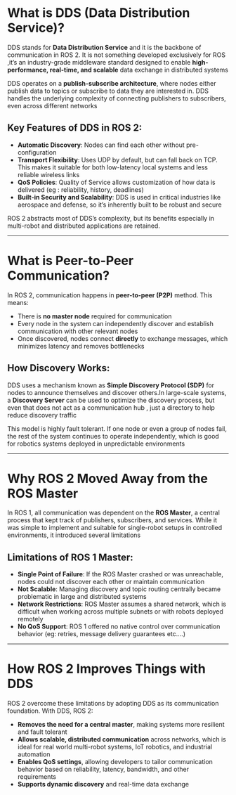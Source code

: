 #  What is DDS (Data Distribution Service)?

DDS stands for **Data Distribution Service** and it is the backbone of communication in ROS 2. It is not something developed exclusively for ROS ,it’s an industry-grade middleware standard designed to enable **high-performance, real-time, and scalable** data exchange in distributed systems

DDS operates on a **publish-subscribe architecture**, where nodes either publish data to topics or subscribe to data they are interested in. DDS handles the underlying complexity of connecting publishers to subscribers, even across different networks

##  Key Features of DDS in ROS 2:
- **Automatic Discovery**: Nodes can find each other without pre-configuration
- **Transport Flexibility**: Uses UDP by default, but can fall back on TCP. This makes it suitable for both low-latency local systems and less reliable wireless links
- **QoS Policies**: Quality of Service allows customization of how data is delivered (eg : reliability, history, deadlines)
- **Built-in Security and Scalability**: DDS is used in critical industries like aerospace and defense, so it’s inherently built to be robust and secure

ROS 2 abstracts most of DDS’s complexity, but its benefits  especially in multi-robot and distributed applications  are retained.

---

# What is Peer-to-Peer Communication?

In ROS 2, communication happens in  **peer-to-peer (P2P)** method. This means:
- There is **no  master node** required for communication
- Every node in the system can independently discover and establish communication with other relevant nodes
- Once discovered, nodes connect **directly** to exchange messages, which minimizes latency and removes bottlenecks

## How Discovery Works:
DDS uses a mechanism known as **Simple Discovery Protocol (SDP)** for nodes to announce themselves and discover others.In large-scale systems, a **Discovery Server** can be used to optimize the discovery process, but even that does not act as a communication hub , just a directory to help reduce discovery traffic

This model is highly fault tolerant. If one node or even a group of nodes fail, the rest of the system continues to operate independently, which is good for robotics systems deployed in unpredictable environments

---

# Why ROS 2 Moved Away from the ROS Master

In ROS 1, all communication was dependent on the **ROS Master**, a central process that kept track of publishers, subscribers, and services. While it was simple to implement and suitable for single-robot setups in controlled environments, it introduced several limitations

## Limitations of ROS 1 Master:
- **Single Point of Failure**: If the ROS Master crashed or was unreachable, nodes could not discover each other or maintain communication
- **Not Scalable**: Managing discovery and topic routing centrally became problematic in large  and distributed systems
- **Network Restrictions**: ROS Master assumes a shared network, which is difficult when working across multiple subnets or with robots deployed remotely
- **No QoS Support**: ROS 1 offered no native control over communication behavior (eg: retries, message delivery guarantees etc....)

---

# How ROS 2 Improves Things with DDS

ROS 2  overcome these limitations by adopting DDS as its communication foundation. With DDS, ROS 2:
- **Removes the need for a central master**, making systems more resilient and fault tolerant
- **Allows scalable, distributed communication** across networks, which is ideal for real world multi-robot systems, IoT robotics, and industrial automation
- **Enables QoS settings**, allowing developers to tailor communication behavior based on reliability, latency, bandwidth, and other requirements
- **Supports dynamic discovery** and real-time data exchange



